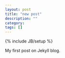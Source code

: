 ```yaml
---
layout: post
title: "new post"
description: ""
category: 
tags: []
---
```

{% include JB/setup %}

My first post on Jekyll blog.